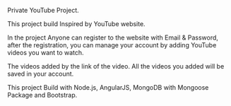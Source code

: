 Private YouTube Project.

This project build Inspired by YouTube website.

In the project Anyone can register to the website with Email & Password, after the registration,
you can manage your account by adding YouTube videos you want to watch.

The videos added by the link of the video.
All the videos you added will be saved in your account.

This project Build with Node.js, AngularJS, MongoDB with Mongoose Package and Bootstrap.
